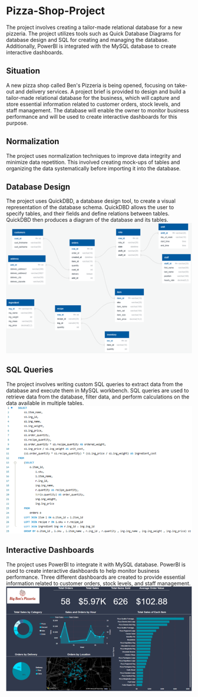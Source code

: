 # Pizza-Shop-Project
The project involves creating a tailor-made relational database for a new pizzeria. The project utilizes tools such as Quick Database Diagrams for database design and SQL for creating and managing the database. Additionally, PowerBI is integrated with the MySQL database to create interactive dashboards.

## Situation
A new pizza shop called Ben's Pizzeria is being opened, focusing on take-out and delivery services. A project brief is provided to design and build a tailor-made relational database for the business, which will capture and store essential information related to customer orders, stock levels, and staff management. The database will enable the owner to monitor business performance and will be used to create interactive dashboards for this purpose.

## Normalization
The project uses normalization techniques to improve data integrity and minimize data repetition. This involved creating mock-ups of tables and organizing the data systematically before importing it into the database.

## Database Design
The project uses QuickDBD, a database design tool, to create a visual representation of the database schema. QuickDBD allows the user to specify tables, and their fields and define relations between tables. QuickDBD then produces a diagram of the database and its tables.
![alt text](./Images/database_diagram.png)

## SQL Queries
The project involves writing custom SQL queries to extract data from the database and execute them in MySQL workbench. SQL queries are used to retrieve data from the database, filter data, and perform calculations on the data available in multiple tables.
![alt text](./Images/query_image.PNG)

## Interactive Dashboards
The project uses PowerBI to integrate it with MySQL database. PowerBI is used to create interactive dashboards to help monitor business performance. Three different dashboards are created to provide essential information related to customer orders, stock levels, and staff management.
![alt text](./Images/orders_dasboard.PNG)
